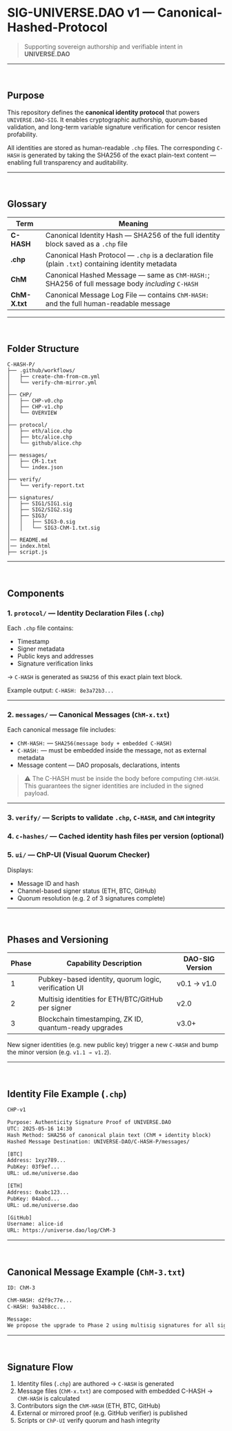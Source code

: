 # SIG-UNIVERSE.DAO v1 — Canonical-Hashed-Protocol

> Supporting sovereign authorship and verifiable intent in **UNIVERSE.DAO**  

---

<br>

## Purpose

This repository defines the **canonical identity protocol** that powers `UNIVERSE.DAO-SIG`. It enables cryptographic authorship, quorum-based validation, and long-term variable signature verification for cencor resisten profability.

All identities are stored as human-readable `.chp` files. The corresponding `C-HASH` is generated by taking the SHA256 of the exact plain-text content — enabling full transparency and auditability.

---

<br>

## Glossary

| Term          | Meaning                                                                                             |
| ------------- | --------------------------------------------------------------------------------------------------- |
| **C-HASH**    | Canonical Identity Hash — SHA256 of the full identity block saved as a `.chp` file                  |
| **.chp**      | Canonical Hash Protocol — `.chp` is a declaration file (plain `.txt`) containing identity metadata  |
| **ChM**       | Canonical Hashed Message — same as `ChM-HASH:`; SHA256 of full message body *including* `C-HASH`    |
| **ChM-X.txt** | Canonical Message Log File — contains `ChM-HASH:` and the full human-readable message               |

---

<br>

## Folder Structure

```plaintext
C-HASH-P/
├── .github/workflows/
│   ├── create-chm-from-cm.yml
│   └── verify-chm-mirror.yml
│
├── CHP/
│   ├── CHP-v0.chp
│   ├── CHP-v1.chp
│   └── OVERVIEW
│
├── protocol/
│   ├── eth/alice.chp
│   ├── btc/alice.chp
│   └── github/alice.chp
│
├── messages/
│   ├── CM-1.txt
│   └── index.json
│
├── verify/
│   └── verify-report.txt
│
├── signatures/
│   ├── SIG1/SIG1.sig
│   ├── SIG2/SIG2.sig
│   ├── SIG3/
│   │   ├── SIG3-0.sig
│   │   └── SIG3-ChM-1.txt.sig
│
│── README.md
│── index.html
├── script.js

````

---

<br>

## Components

### 1. `protocol/` — Identity Declaration Files (`.chp`)

Each `.chp` file contains:

* Timestamp
* Signer metadata
* Public keys and addresses
* Signature verification links

→ `C-HASH` is generated as `SHA256` of this exact plain text block.

Example output:
`C-HASH: 8e3a72b3...`

---

### 2. `messages/` — Canonical Messages (`ChM-x.txt`)

Each canonical message file includes:

* `ChM-HASH:` — `SHA256(message body + embedded C-HASH)`
* `C-HASH:` — must be embedded inside the message, not as external metadata
* Message content — DAO proposals, declarations, intents

> ⚠️ The C-HASH must be inside the body before computing `ChM-HASH`. This guarantees the signer identities are included in the signed payload.

---

### 3. `verify/` — Scripts to validate `.chp`, `C-HASH`, and `ChM` integrity

### 4. `c-hashes/` — Cached identity hash files per version (optional)

### 5. `ui/` — ChP-UI (Visual Quorum Checker)

Displays:

* Message ID and hash
* Channel-based signer status (ETH, BTC, GitHub)
* Quorum resolution (e.g. 2 of 3 signatures complete)

---

<br>

## Phases and Versioning

| Phase | Capability Description                                 | DAO-SIG Version |
| ----- | ------------------------------------------------------ | --------------- |
| 1     | Pubkey-based identity, quorum logic, verification UI   | v0.1 → v1.0     |
| 2     | Multisig identities for ETH/BTC/GitHub per signer      | v2.0            |
| 3     | Blockchain timestamping, ZK ID, quantum-ready upgrades | v3.0+           |

New signer identities (e.g. new public key) trigger a new `C-HASH` and bump the minor version (e.g. `v1.1 → v1.2`).

---

<br>

## Identity File Example (`.chp`)

```txt
CHP-v1

Purpose: Authenticity Signature Proof of UNIVERSE.DAO  
UTC: 2025-05-16 14:30  
Hash Method: SHA256 of canonical plain text (ChM + identity block)  
Hashed Message Destination: UNIVERSE-DAO/C-HASH-P/messages/

[BTC]  
Address: 1xyz789...  
PubKey: 03f9ef...  
URL: ud.me/universe.dao  

[ETH]  
Address: 0xabc123...  
PubKey: 04abcd...  
URL: ud.me/universe.dao  

[GitHub]  
Username: alice-id  
URL: https://universe.dao/log/ChM-3
```

---

<br>

## Canonical Message Example (`ChM-3.txt`)

```txt
ID: ChM-3

ChM-HASH: d2f9c77e...
C-HASH: 9a34b8cc...

Message:
We propose the upgrade to Phase 2 using multisig signatures for all signer channels...
```

---

<br>

## Signature Flow

1. Identity files (`.chp`) are authored → `C-HASH` is generated
2. Message files (`ChM-x.txt`) are composed with embedded C-HASH → `ChM-HASH` is calculated
3. Contributors sign the `ChM-HASH` (ETH, BTC, GitHub)
4. External or mirrored proof (e.g. GitHub verifier) is published
5. Scripts or `ChP-UI` verify quorum and hash integrity

